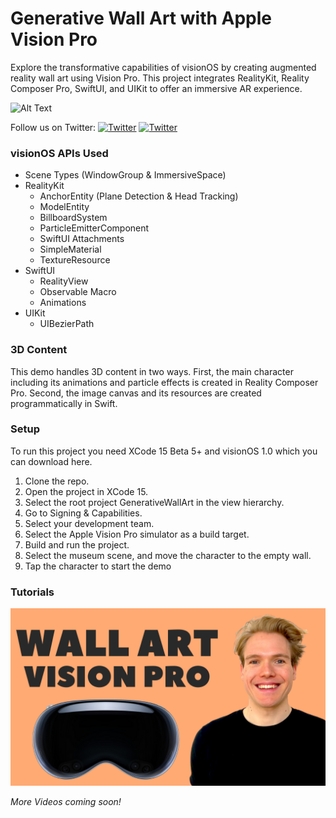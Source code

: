 # Generative Wall Art with Apple Vision Pro
Explore the transformative capabilities of visionOS by creating augmented reality wall art using Vision Pro. This project integrates RealityKit, Reality Composer Pro, SwiftUI, and UIKit to offer an immersive AR experience.

![Alt Text](resources/part2.gif)

Follow us on Twitter: [![Twitter](https://img.shields.io/twitter/url/https/twitter.com/tracy__henry.svg?style=social&label=Follow%20%40tvon_g)](https://twitter.com/tvon_g) [![Twitter](https://img.shields.io/twitter/url/https/twitter.com/tracy__henry.svg?style=social&label=Follow%20%40tracy__henry)](https://twitter.com/tracy__henry)
### visionOS APIs Used

- Scene Types (WindowGroup & ImmersiveSpace)
- RealityKit
    - AnchorEntity (Plane Detection & Head Tracking)
    - ModelEntity
    - BillboardSystem
    - ParticleEmitterComponent
    - SwiftUI Attachments
    - SimpleMaterial
    - TextureResource
- SwiftUI
    - RealityView
    - Observable Macro
    - Animations
- UIKit
    - UIBezierPath

### 3D Content

This demo handles 3D content in two ways. First, the main character including its animations and particle effects is created in Reality Composer Pro. Second, the image canvas and its resources are created programmatically in Swift.

### Setup

To run this project you need XCode 15 Beta 5+ and visionOS 1.0 which you can download here.

1. Clone the repo.
2. Open the project in XCode 15.
3. Select the root project GenerativeWallArt in the view hierarchy.
4. Go to Signing & Capabilities.
5. Select your development team.
6. Select the Apple Vision Pro simulator as a build target.
7. Build and run the project.
8. Select the museum scene, and move the character to the empty wall.
9. Tap the character to start the demo

### Tutorials

[![IMAGE ALT TEXT HERE](resources/demo_video_thumb.png)](https://youtu.be/IefFafD8mR8)

_More Videos coming soon!_
